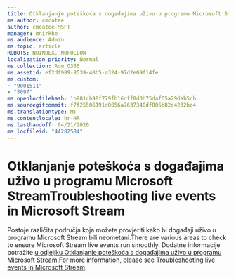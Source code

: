 ```yaml
---
title: Otklanjanje poteškoća s događajima uživo u programu Microsoft Stream
ms.author: cmcatee
author: cmcatee-MSFT
manager: mnirkhe
ms.audience: Admin
ms.topic: article
ROBOTS: NOINDEX, NOFOLLOW
localization_priority: Normal
ms.collection: Adm_O365
ms.assetid: ef2df989-8539-48b5-a324-97d2e09f14fe
ms.custom:
- "9001511"
- "5097"
ms.openlocfilehash: 1b981cb98f779fb16dff8d0b75daf65a29dab5cb
ms.sourcegitcommit: f7f25506191d0656a7637340df806b82c4232bc4
ms.translationtype: MT
ms.contentlocale: hr-HR
ms.lasthandoff: 04/21/2020
ms.locfileid: "44282584"
---
```

# <a name="troubleshooting-live-events-in-microsoft-stream"></a><span data-ttu-id="87fed-102">Otklanjanje poteškoća s događajima uživo u programu Microsoft Stream</span><span class="sxs-lookup"><span data-stu-id="87fed-102">Troubleshooting live events in Microsoft Stream</span></span>

<span data-ttu-id="87fed-103">Postoje različita područja koja možete provjeriti kako bi događaji uživo u programu Microsoft Stream bili neometani.</span><span class="sxs-lookup"><span data-stu-id="87fed-103">There are various areas to check to ensure Microsoft Stream live events run smoothly.</span></span> <span data-ttu-id="87fed-104">Dodatne informacije potražite [u odjeljku Otklanjanje poteškoća s događajima uživo u programu Microsoft Stream](https://docs.microsoft.com/stream/live-event-troubleshooting).</span><span class="sxs-lookup"><span data-stu-id="87fed-104">For more information, please see [Troubleshooting live events in Microsoft Stream](https://docs.microsoft.com/stream/live-event-troubleshooting).</span></span>
